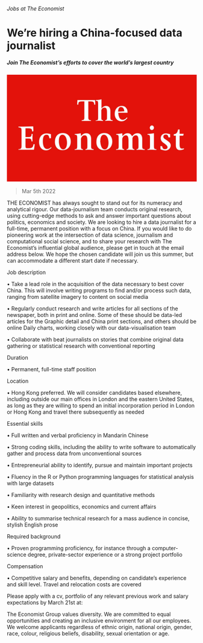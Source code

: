 ###### Jobs at The Economist

# We’re hiring a China-focused data journalist 

##### Join The Economist’s efforts to cover the world’s largest country 

![image](images/20180224_wop001_27.jpg) 

> Mar 5th 2022 

THE ECONOMIST has always sought to stand out for its numeracy and analytical rigour. Our data-journalism team conducts original research, using cutting-edge methods to ask and answer important questions about politics, economics and society. We are looking to hire a data journalist for a full-time, permanent position with a focus on China. If you would like to do pioneering work at the intersection of data science, journalism and computational social science, and to share your research with The Economist’s influential global audience, please get in touch at the email address below. We hope the chosen candidate will join us this summer, but can accommodate a different start date if necessary.



Job description

• Take a lead role in the acquisition of the data necessary to best cover China. This will involve writing programs to find and/or process such data, ranging from satellite imagery to content on social media

• Regularly conduct research and write articles for all sections of the newspaper, both in print and online. Some of these should be data-led articles for the Graphic detail and China print sections, and others should be online Daily charts, working closely with our data-visualisation team

• Collaborate with beat journalists on stories that combine original data gathering or statistical research with conventional reporting

Duration

• Permanent, full-time staff position

Location

• Hong Kong preferred. We will consider candidates based elsewhere, including outside our main offices in London and the eastern United States, as long as they are willing to spend an initial incorporation period in London or Hong Kong and travel there subsequently as needed

Essential skills

• Full written and verbal proficiency in Mandarin Chinese

• Strong coding skills, including the ability to write software to automatically gather and process data from unconventional sources

• Entrepreneurial ability to identify, pursue and maintain important projects

• Fluency in the R or Python programming languages for statistical analysis with large datasets

• Familiarity with research design and quantitative methods

• Keen interest in geopolitics, economics and current affairs

• Ability to summarise technical research for a mass audience in concise, stylish English prose

Required background

• Proven programming proficiency, for instance through a computer-science degree, private-sector experience or a strong project portfolio

Compensation

• Competitive salary and benefits, depending on candidate’s experience and skill level. Travel and relocation costs are covered

Please apply with a cv, portfolio of any relevant previous work and salary expectations by March 21st at: 

The Economist Group values diversity. We are committed to equal opportunities and creating an inclusive environment for all our employees. We welcome applicants regardless of ethnic origin, national origin, gender, race, colour, religious beliefs, disability, sexual orientation or age.

